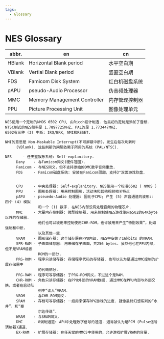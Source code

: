 ```yaml
---
tags:
  - Glossary
---
```


# NES Glossary

| abbr.  | en                           | cn             |
| ------ | ---------------------------- | -------------- |
| HBlank | Horizontal Blank period      | 水平空白期     |
| VBlank | Vertial Blank period         | 竖直空白期     |
| FDS    | Famicom Disk System          | 红白机磁盘系统 |
| pAPU   | pseudo-Audio Processor       | 伪音频处理器   |
| MMC    | Memory Management Controller | 内存管理控制器 |
| PPU    | Picture Processing Unit      | 图像处理单元   |

```
NES使用一个定制的NMOS 6502 CPU, 由Ricoh设计制造. 他最初的定制是添加了音频.
NTSC制式的NES频率是 1.7897725MHZ, PAL的是 1.773447MHZ.
6502有三种 (3) 中断: IRQ/BRK, NMI和RESET.

NMI的意思是 Non-Maskable Interrupt(不可屏蔽中断)，发生在每次刷新时
     (VBlank). 这些刷新的间隔依赖于所用的系统 (PAL/NTSC).

NES     - 任天堂娱乐系统: Self-explanitory.
     Dany    - 与Famicom同义(硬件范围).
     Famicom - 与NES同义，但不支持原始的DMC数字音频重放.
     FDS     - Famicom磁盘系统: 安装在Famicom顶部，支持3"双面游戏软盘.


     CPU     - 中央处理器: Self-explanitory. NES使用一个标准6502 ( NMOS )
     PPU     - 图形处理器: 用来控制图形，活动块和其他视频相关特点
     pAPU    - pseuedo-Audio 处理器: 固化于CPU; 产生 (5) 声音通道的波形:: 四个 (4) 模拟
               和一个 (1) 数字. 在NES内部没有处理音频的物理芯片.
     MMC     - 大量内存控制器: 微型控制器, 用来控制使NES游戏使用6502的64Kbyte以外的存储器.
               他们也可以被用来控制使用CHR-ROM，也许被用来产生“特别效果”，比如强制和中断，
               以及其他一些.
     VRAM    - 图形储存器: 这个储存器在PPU内部. NES中安装了16kbits 的VRAM.
     SPR-RAM - 子画面储存器: 用来储存子画面，共256 bytes. 虽然他也在PPU内部，但不是VRAM或者
               ROM的一部分.
     PRG-ROM - 程序只读储存器: 存储程序代码的存储器. 也可以认为是通过MMC控制的扩展存储器中
               的代码部分.
     PRG-RAM - 程序可写存储器: 于PRG-ROM同义，不过这个是RAM.
     CHR-ROM - 角色只读存储器: 在PPU外部的VRAM数据, 通过MMC在PPU内部与外部交换，或者在启动队
               列中“读入”VRAM.
     VROM    - 与CHR-ROM同义.
     SRAM    - 存档可写存储器: 一般用来保存RPG游戏的进度. 就像最终幻想系列的“水井”，和“塞
               尔达传说”.
     WRAM    - 与SRAM同义.
     DMC     - δ调制通道: APU中处理数字信号的通道. 通常被认为是PCM (Pulse信号调制器)通道.
     EX-RAM  - 扩展存储器: 在任天堂的MMC5中使用的，允许游戏扩展VRAM的容量.
```

